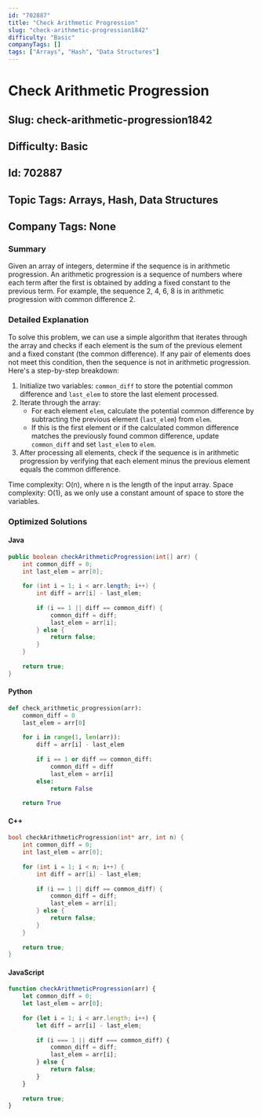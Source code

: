 ```yaml
---
id: "702887"
title: "Check Arithmetic Progression"
slug: "check-arithmetic-progression1842"
difficulty: "Basic"
companyTags: []
tags: ["Arrays", "Hash", "Data Structures"]
---
```


# Check Arithmetic Progression
## Slug: check-arithmetic-progression1842
## Difficulty: Basic
## Id: 702887
## Topic Tags: Arrays, Hash, Data Structures
## Company Tags: None

### Summary

Given an array of integers, determine if the sequence is in arithmetic progression. An arithmetic progression is a sequence of numbers where each term after the first is obtained by adding a fixed constant to the previous term. For example, the sequence 2, 4, 6, 8 is in arithmetic progression with common difference 2.

### Detailed Explanation

To solve this problem, we can use a simple algorithm that iterates through the array and checks if each element is the sum of the previous element and a fixed constant (the common difference). If any pair of elements does not meet this condition, then the sequence is not in arithmetic progression. Here's a step-by-step breakdown:

1. Initialize two variables: `common_diff` to store the potential common difference and `last_elem` to store the last element processed.
2. Iterate through the array:
	* For each element `elem`, calculate the potential common difference by subtracting the previous element (`last_elem`) from `elem`.
	* If this is the first element or if the calculated common difference matches the previously found common difference, update `common_diff` and set `last_elem` to `elem`.
3. After processing all elements, check if the sequence is in arithmetic progression by verifying that each element minus the previous element equals the common difference.

Time complexity: O(n), where n is the length of the input array.
Space complexity: O(1), as we only use a constant amount of space to store the variables.

### Optimized Solutions

#### Java
```java
public boolean checkArithmeticProgression(int[] arr) {
    int common_diff = 0;
    int last_elem = arr[0];
    
    for (int i = 1; i < arr.length; i++) {
        int diff = arr[i] - last_elem;
        
        if (i == 1 || diff == common_diff) {
            common_diff = diff;
            last_elem = arr[i];
        } else {
            return false;
        }
    }
    
    return true;
}
```

#### Python
```python
def check_arithmetic_progression(arr):
    common_diff = 0
    last_elem = arr[0]
    
    for i in range(1, len(arr)):
        diff = arr[i] - last_elem
        
        if i == 1 or diff == common_diff:
            common_diff = diff
            last_elem = arr[i]
        else:
            return False
    
    return True
```

#### C++
```cpp
bool checkArithmeticProgression(int* arr, int n) {
    int common_diff = 0;
    int last_elem = arr[0];
    
    for (int i = 1; i < n; i++) {
        int diff = arr[i] - last_elem;
        
        if (i == 1 || diff == common_diff) {
            common_diff = diff;
            last_elem = arr[i];
        } else {
            return false;
        }
    }
    
    return true;
}
```

#### JavaScript
```javascript
function checkArithmeticProgression(arr) {
    let common_diff = 0;
    let last_elem = arr[0];
    
    for (let i = 1; i < arr.length; i++) {
        let diff = arr[i] - last_elem;
        
        if (i === 1 || diff === common_diff) {
            common_diff = diff;
            last_elem = arr[i];
        } else {
            return false;
        }
    }
    
    return true;
}
```